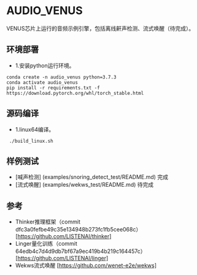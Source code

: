 # AUDIO_VENUS

VENUS芯片上运行的音频示例引擎，包括离线鼾声检测、流式唤醒（待完成）。

## 环境部署

* 1.安装python运行环境。
```
conda create -n audio_venus python=3.7.3
conda activate audio_venus
pip install -r requirements.txt -f https://download.pytorch.org/whl/torch_stable.html
```

## 源码编译 

* 1.linux64编译。
```
 ./build_linux.sh
```

## 样例测试

* [喊声检测] (examples/snoring_detect_test/README.md) 完成
* [流式唤醒] (examples/wekws_test/README.md) 待完成

## 参考

* Thinker推理框架（commit dfc3a0fefbe49c35e134948b273fc1fb5cee068c） [https://github.com/LISTENAI/thinker]   
* Linger量化训练（commit 64edb4c7d4d9db7bf67a9ec419b4b219c164457c） [https://github.com/LISTENAI/linger]  
* Wekws流式唤醒 [https://github.com/wenet-e2e/wekws]  

